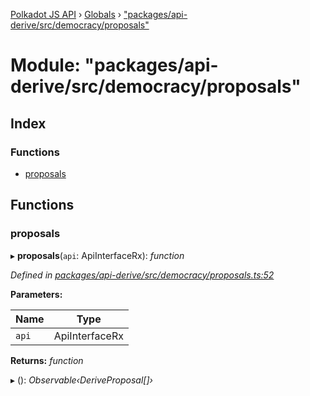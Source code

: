 [Polkadot JS API](../README.md) › [Globals](../globals.md) › ["packages/api-derive/src/democracy/proposals"](_packages_api_derive_src_democracy_proposals_.md)

# Module: "packages/api-derive/src/democracy/proposals"

## Index

### Functions

* [proposals](_packages_api_derive_src_democracy_proposals_.md#proposals)

## Functions

###  proposals

▸ **proposals**(`api`: ApiInterfaceRx): *function*

*Defined in [packages/api-derive/src/democracy/proposals.ts:52](https://github.com/polkadot-js/api/blob/391c98c845/packages/api-derive/src/democracy/proposals.ts#L52)*

**Parameters:**

Name | Type |
------ | ------ |
`api` | ApiInterfaceRx |

**Returns:** *function*

▸ (): *Observable‹DeriveProposal[]›*
